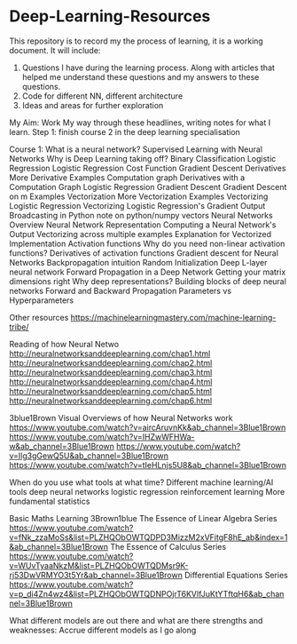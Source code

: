 # Deep-Learning-Resources

This repository is to record my the process of learning, it is a working document. It will include:
  1. Questions I have during the learning process. Along with articles that helped me understand these questions and my answers to these questions.
  2. Code for different NN, different architecture
  3. Ideas and areas for further exploration

My Aim: Work My way through these headlines, writing notes for what I learn. 
Step 1: finish course 2 in the deep learning specialisation

Course 1:
What is a neural network?
Supervised Learning with Neural Networks
Why is Deep Learning taking off?
Binary Classification
Logistic Regression
Logistic Regression Cost Function
Gradient Descent
Derivatives
More Derivative Examples
Computation graph
Derivatives with a Computation Graph
Logistic Regression Gradient Descent
Gradient Descent on m Examples
Vectorization
More Vectorization Examples
Vectorizing Logistic Regression
Vectorizing Logistic Regression's Gradient Output
Broadcasting in Python
note on python/numpy vectors
Neural Networks Overview
Neural Network Representation
Computing a Neural Network's Output
Vectorizing across multiple examples
Explanation for Vectorized Implementation
Activation functions
Why do you need non-linear activation functions?
Derivatives of activation functions
Gradient descent for Neural Networks
Backpropagation intuition
Random Initialization
Deep L-layer neural network
Forward Propagation in a Deep Network
Getting your matrix dimensions right
Why deep representations?
Building blocks of deep neural networks
Forward and Backward Propagation
Parameters vs Hyperparameters

Other resources
https://machinelearningmastery.com/machine-learning-tribe/

Reading of how Neural Netwo
http://neuralnetworksanddeeplearning.com/chap1.html
http://neuralnetworksanddeeplearning.com/chap2.html
http://neuralnetworksanddeeplearning.com/chap3.html
http://neuralnetworksanddeeplearning.com/chap4.html
http://neuralnetworksanddeeplearning.com/chap5.html
http://neuralnetworksanddeeplearning.com/chap6.html

3blue1Brown Visual Overviews of how Neural Networks work
https://www.youtube.com/watch?v=aircAruvnKk&ab_channel=3Blue1Brown 
https://www.youtube.com/watch?v=IHZwWFHWa-w&ab_channel=3Blue1Brown
https://www.youtube.com/watch?v=Ilg3gGewQ5U&ab_channel=3Blue1Brown
https://www.youtube.com/watch?v=tIeHLnjs5U8&ab_channel=3Blue1Brown

When do you use what tools at what time?
Different machine learning/AI tools
  deep neural networks
  logistic regression
  reinforcement learning
  More fundamental statistics
  
  
Basic Maths Learning
3Brown1blue
The Essence of Linear Algebra Series
https://www.youtube.com/watch?v=fNk_zzaMoSs&list=PLZHQObOWTQDPD3MizzM2xVFitgF8hE_ab&index=1&ab_channel=3Blue1Brown
The Essence of Calculus Series
https://www.youtube.com/watch?v=WUvTyaaNkzM&list=PLZHQObOWTQDMsr9K-rj53DwVRMYO3t5Yr&ab_channel=3Blue1Brown
Differential Equations Series
https://www.youtube.com/watch?v=p_di4Zn4wz4&list=PLZHQObOWTQDNPOjrT6KVlfJuKtYTftqH6&ab_channel=3Blue1Brown



  
What different models are out there and what are there strengths and weaknesses: Accrue different models as I go along

